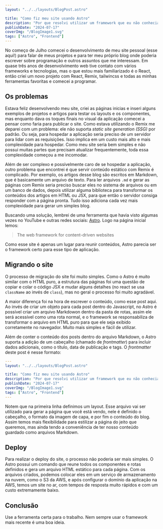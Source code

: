 ```yaml
---
layout: "../../layouts/BlogPost.astro"

title: "Como fiz meu site usando Astro"
description: "Por que resolvi utilizar um framework que eu não conhecia para criar meu site... E como ele ficou pronto em uma semana."
publishDate: "2024-07-17"
coverImg: "/BlogImage1.svg"
tags: ["Astro", "Frontend"]
---
```


No começo de Julho comecei o desenvolvimento de meu site pessoal (esse aqui!) para falar de meus projetos e para ter meu próprio blog onde poderia escrever sobre programação e outros assuntos que me interessam. Em quase três anos de desenvolvimento web tive contato com vários frameworks e tecnologias, mas o que estou mais familiarizado é o React, então criei um novo projeto com React, Remix, tailwincss e todas as minhas ferramentas favoritas e comecei a programar.

## Os problemas

Estava feliz desenvolvendo meu site, criei as páginas inicias e inseri alguns exemplos de projetos e artigos para testar os layouts e os componentes, mas enquanto dava os toques finais no visual da aplicação comecei a pensar como faria para publicar o site. Como estava utilizando o Remix me deparei com um problema: ele não suporta _static site generation (SSG)_ por padrão. Ou seja, para hospedar a aplicação seria preciso de um servidor para lidar com as requisições. Isso implica em um custo mais alto e mais complexidade para hospedar. Como meu site seria bem simples e não possui muitas partes que precisam atualizar frequentemente, toda essa complexidade começou a me incomodar.

Além de ser complexo e possívelmente caro de se hospedar a aplicação, outro problema que encontrei é que servir conteúdo estático com Remix é complicado. Por exemplo, os artigos desse blog são escritos em Markdown, que é basicamente um arquivo de texto. Para ler arquivos `.md` e gerar as páginas com Remix seria preciso buscar eles no sistema de arquivos ou em um banco de dados, depois utilizar alguma biblioteca para transformar os conteúdos dos artigos em HTML ou JSX, para que então o servidor consiga responder com a página pronta. Tudo isso adiciona cada vez mais complexidade para gerar um simples blog.

Buscando uma solução, lembrei de uma ferramenta que havia visto algumas vezes no YouTube e outras redes sociais: [Astro](https://astro.build). Logo na página inicial lemos:

> The web framework for content-driven websites

Como esse site é apenas um lugar para reunir conteúdos, Astro parecia ser o framework certo para esse tipo de aplicação.

## Migrando o site

O processo de migração do site foi muito simples. Como o Astro é muito similar com o HTML puro, a estrutura das páginas foi uma questão de copiar e colar o código JSX e mudar alguns detalhes (no react se usa `className` ao invés de `class`), mas no geral o processo foi muito agradável.

A maior diferença foi na hora de escrever o conteúdo, como esse post aqui. Ao invés de criar um objeto para cada post dentro do Javascript, no Astro é possível criar um arquivo Markdowon dentro da pasta de rotas, assim ele será acessível como uma rota normal, e o framework se responsabiliza de transformar o arquivo em HTML puro para que ele seja exibido corretamente no navegador. Muito mais simples e fácil de utilizar.

Além de conter o conteúdo dos posts dentro do arquivo Markdown, o Astro suporta a adição de um cabeçalho (chamado de _frontmatter_) para incluir dados adicionais, como o título, data de publicação e tags. O _frontmatter_ deste post é nesse formato:

```yaml
---
layout: "../../layouts/BlogPost.astro"

title: "Como fiz meu site usando Astro"
description: "Por que resolvi utilizar um framework que eu não conhecia para criar meu site... E como ele ficou pronto em uma semana."
publishDate: "2024-07-17"
coverImg: "/BlogImage1.svg"
tags: ["Astro", "Frontend"]
---
```

Notem que na primeira linha definimos um layout. Esse arquivo vai ser utilizado para gerar a página que você está vendo, nele é definido o cabeçalho, o formato da imagem de capa, e por fim o conteúdo do blog. Assim temos mais flexibilidade para estilizar a página do jeito que queremos, mas ainda tendo a conveniência de ter nosso conteúdo guardado como arquivos Markdown.

## Deploy

Para realizar o deploy do site, o processo não poderia ser mais simples. O Astro possui um comando que reune todos os componentes e rotas definidos e gera um arquivo HTML estático para cada página. Com os arquivos criados, podemos colocar eles em um serviço de armazenamento na nuvem, como o S3 da AWS, e após configurar o domínio da aplicação na AWS, temos um site no ar, com tempos de resposta muito rápidos e com um custo extremamente baixo.

## Conclusão

Use a ferramenta certa para o trabalho. Nem sempre usar o framework mais recente é uma boa ideia.
